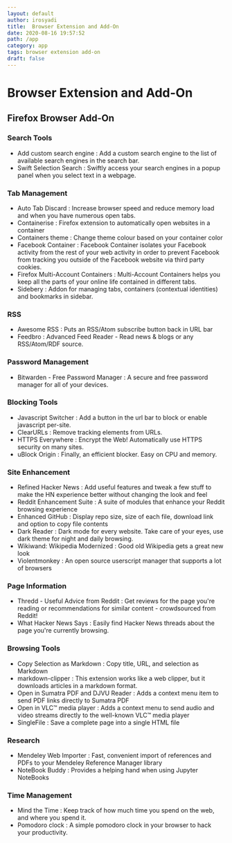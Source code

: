 ```yaml
---
layout: default
author: irosyadi
title:  Browser Extension and Add-On
date: 2020-08-16 19:57:52
path: /app
category: app
tags: browser extension add-on
draft: false
---
```


# Browser Extension and Add-On

## Firefox Browser Add-On

### Search Tools
- Add custom search engine : Add a custom search engine to the list of available search engines in the search bar.
- Swift Selection Search : Swiftly access your search engines in a popup panel when you select text in a webpage.

### Tab Management
- Auto Tab Discard : Increase browser speed and reduce memory load and when you have numerous open tabs.
- Containerise : Firefox extension to automatically open websites in a container
- Containers theme : Change theme colour based on your container color
- Facebook Container : Facebook Container isolates your Facebook activity from the rest of your web activity in order to prevent Facebook from tracking you outside of the Facebook website via third party cookies.
- Firefox Multi-Account Containers : Multi-Account Containers helps you keep all the parts of your online life contained in different tabs.
- Sidebery : Addon for managing tabs, containers (contextual identities) and bookmarks in sidebar.

### RSS
- Awesome RSS : Puts an RSS/Atom subscribe button back in URL bar
- Feedbro : Advanced Feed Reader - Read news & blogs or any RSS/Atom/RDF source.

### Password Management
- Bitwarden - Free Password Manager : A secure and free password manager for all of your devices.

### Blocking Tools
- Javascript Switcher : Add a button in the url bar to block or enable javascript per-site.
- ClearURLs : Remove tracking elements from URLs.
- HTTPS Everywhere : Encrypt the Web! Automatically use HTTPS security on many sites.
- uBlock Origin : Finally, an efficient blocker. Easy on CPU and memory.

### Site Enhancement
- Refined Hacker News : Add useful features and tweak a few stuff to make the HN experience better without changing the look and feel
- Reddit Enhancement Suite : A suite of modules that enhance your Reddit browsing experience
- Enhanced GitHub : Display repo size, size of each file, download link and option to copy file contents
- Dark Reader : Dark mode for every website. Take care of your eyes, use dark theme for night and daily browsing.
- Wikiwand: Wikipedia Modernized : Good old Wikipedia gets a great new look
- Violentmonkey : An open source userscript manager that supports a lot of browsers

### Page Information
- Thredd - Useful Advice from Reddit : Get reviews for the page you're reading or recommendations for similar content - crowdsourced from Reddit!
- What Hacker News Says : Easily find Hacker News threads about the page you're currently browsing.

### Browsing Tools
- Copy Selection as Markdown : Copy title, URL, and selection as Markdown
- markdown-clipper : This extension works like a web clipper, but it downloads articles in a markdown format.
- Open in Sumatra PDF and DJVU Reader : Adds a context menu item to send PDF links directly to Sumatra PDF
- Open in VLC™ media player : Adds a context menu to send audio and video streams directly to the well-known VLC™ media player
- SingleFile : Save a complete page into a single HTML file

### Research
- Mendeley Web Importer : Fast, convenient import of references and PDFs to your Mendeley Reference Manager library
- NoteBook Buddy : Provides a helping hand when using Jupyter NoteBooks

### Time Management
- Mind the Time : Keep track of how much time you spend on the web, and where you spend it. 
- Pomodoro clock : A simple pomodoro clock in your browser to hack your productivity.
